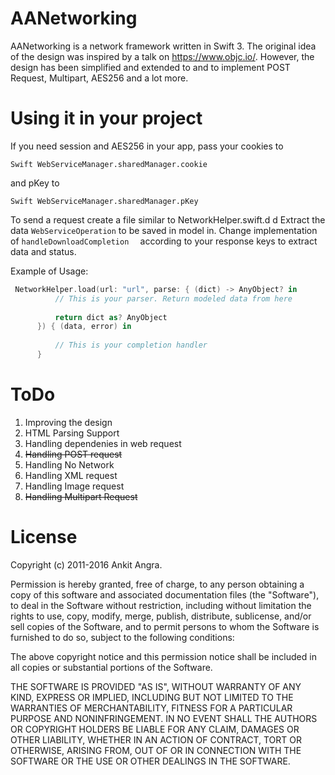 # AANetworking

AANetworking is a network framework written in Swift 3. The original idea of the design was inspired by a talk on https://www.objc.io/. However, the design has been simplified and extended to and to implement POST Request, Multipart, AES256 and a lot more.

# Using it in your project
If you need session and AES256 in your app, pass your cookies to 
```
Swift WebServiceManager.sharedManager.cookie
``` 
and pKey to 
```
Swift WebServiceManager.sharedManager.pKey
``` 
To send a request create a file similar to NetworkHelper.swift.d
d
Extract the data  ```WebServiceOperation``` to be saved in model in. Change implementation of  ```handleDownloadCompletion  ``` according to your response keys to extract data and status. 

Example of Usage: 
  ```Swift
   NetworkHelper.load(url: "url", parse: { (dict) -> AnyObject? in
            // This is your parser. Return modeled data from here
            
            return dict as? AnyObject
        }) { (data, error) in
            
            // This is your completion handler
        }
  ```

# ToDo
1. Improving the design
2. HTML Parsing Support
3. Handling dependenies in web request
4. <del> Handling POST request </del>
5. Handling No Network
6. Handling XML request
7. Handling Image request
8. <del> Handling Multipart Request </del>


# License


Copyright (c) 2011-2016 Ankit Angra.

Permission is hereby granted, free of charge, to any person obtaining a copy of this software and associated documentation files (the "Software"), to deal in the Software without restriction, including without limitation the rights to use, copy, modify, merge, publish, distribute, sublicense, and/or sell copies of the Software, and to permit persons to whom the Software is furnished to do so, subject to the following conditions:

The above copyright notice and this permission notice shall be included in all copies or substantial portions of the Software.

THE SOFTWARE IS PROVIDED "AS IS", WITHOUT WARRANTY OF ANY KIND, EXPRESS OR IMPLIED, INCLUDING BUT NOT LIMITED TO THE WARRANTIES OF MERCHANTABILITY, FITNESS FOR A PARTICULAR PURPOSE AND NONINFRINGEMENT. IN NO EVENT SHALL THE AUTHORS OR COPYRIGHT HOLDERS BE LIABLE FOR ANY CLAIM, DAMAGES OR OTHER LIABILITY, WHETHER IN AN ACTION OF CONTRACT, TORT OR OTHERWISE, ARISING FROM, OUT OF OR IN CONNECTION WITH THE SOFTWARE OR THE USE OR OTHER DEALINGS IN THE SOFTWARE.





